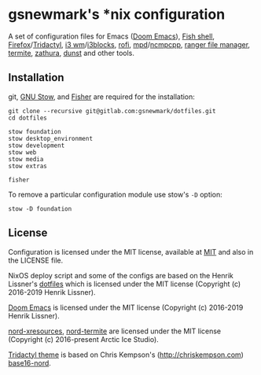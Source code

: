 # gsnewmark's *nix configuration

A set of configuration files for Emacs
([Doom Emacs](https://github.com/hlissner/doom-emacs/tree/develop)), [Fish
shell](https://fishshell.com/),
[Firefox](https://www.mozilla.org/en-US/firefox/new/)/[Tridactyl](https://github.com/tridactyl/tridactyl),
[i3 wm](http://i3wm.org/)/[i3blocks](https://github.com/vivien/i3blocks),
[rofi](https://github.com/DaveDavenport/rofi),
[mpd](http://www.musicpd.org/)/[ncmpcpp](http://ncmpcpp.rybczak.net/),
[ranger file manager](http://ranger.nongnu.org/),
[termite](https://github.com/thestinger/termite),
[zathura](https://pwmt.org/projects/zathura/),
[dunst](https://github.com/knopwob/dunst) and other tools.

## Installation

git, [GNU Stow](https://www.gnu.org/software/stow/), and
[Fisher](https://github.com/jorgebucaran/fisher) are required for the
installation:

```shell
git clone --recursive git@gitlab.com:gsnewmark/dotfiles.git
cd dotfiles

stow foundation
stow desktop_environment
stow development
stow web
stow media
stow extras

fisher
```

To remove a particular configuration module use stow's `-D` option:

``` shell
stow -D foundation
```

## License

Configuration is licensed under the MIT license, available at
[MIT](http://opensource.org/licenses/MIT) and also in the LICENSE file.

NixOS deploy script and some of the configs are based on the Henrik Lissner's
[dotfiles](https://github.com/hlissner/dotfiles/tree/nixos) which is licensed
under the MIT license (Copyright (c) 2016-2019 Henrik Lissner).

[Doom Emacs](https://github.com/hlissner/doom-emacs/tree/develop) is licensed
under the MIT license (Copyright (c) 2016-2019 Henrik Lissner).

[nord-xresources](https://github.com/arcticicestudio/nord-xresources),
[nord-termite](https://github.com/arcticicestudio/nord-termite) are licensed
under the MIT license (Copyright (c) 2016-present Arctic Ice Studio).

[Tridactyl theme](config/tridactyl/themes/base16-nord.css) is based on Chris
Kempson's (http://chriskempson.com)
[base16-nord](https://github.com/bezmi/base16-tridactyl/blob/092a88c2233c10a1b28cad647b2bf3fd667aaa84/base16-nord.css).
